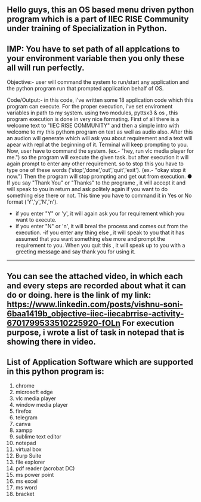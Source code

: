 Hello guys, 
this an OS based menu driven python program which is a part of IIEC RISE Community under training of Specialization in Python.
---
IMP: You have to set path of all applcations to your environment variable then you only these all will run perfectly.
---
Objective:-
	user will command the system to run/start any application and the python program run that prompted application behalf of OS.

Code/Output:-
	in this code, i've written some 18 application code which this program can execute. For the proper execution, i've set enviroment variables in path to my system.
using two modules, pyttsx3 & os , this program execution is done in very nice formating.
	First of all there is a welcome text to "IIEC RISE COMMUNITY" and then a simple intro with welcome to my this pythom program on text as well as audio also.
After this an audion will generate which will ask you about requirement and a text will apear with repl at the beginning of it. Terminal will keep prompting to you.
Now, user have to command the system. (ex.- "hey, run vlc media player for me.") so the program will execute the given task. but after execution it will again prompt to enter any other requirement.
so to stop this you have to type one of these words ('stop','done','out','quit','exit'). (ex.- "okay stop it now.") Then the program will stop prompting and get out from execution.
● If you say "Thank You" or "Thanks" to the programe , it will accept it and will speak to you in return and ask politely again if you want to do something else there or not.
This time you have to command it in Yes or No format ('Y','y','N','n').
- if you enter "Y" or 'y', it will again ask you for requirement which you want to execute.
- if you enter "N" or 'n', it will breal the process and comes out from the execution.
-if you enter any thing else , it will speak to you that it has assumed that you want something else more and prompt the requirement to you.
When you quit this , it will speak up to you with a greeting message and say thank you for using it.
 ---
You can see the attached video, in which each and every steps are recorded about what it can do or doing.
here is the link of my link:		https://www.linkedin.com/posts/vishnu-soni-6baa1419b_objective-iiec-iiecabrrise-activity-6701799533510225920-fOLn
For execution purpose, i wrote a list of task in notepad that is showing there in video.
-----------------------------------------------------------------------------------------------------------------------------------------------------------------------------------

List of Application Software which are supported in this python program is:
- 
1. chrome
2. microsoft edge
3. vlc media player
4. window media player
5. firefox
6. telegram
7. canva
8. xampp
9. sublime text editor
10. notepad
11. virtual box
12. Burp Suite
13. file explorer
14. pdf reader (acrobat DC)
15. ms power point
16. ms excel
17. ms word
18. bracket
